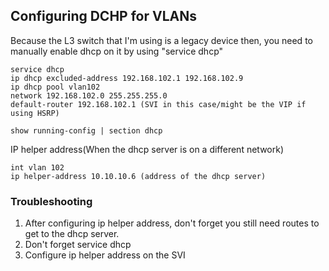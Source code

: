 ## Configuring DCHP for VLANs
Because the L3 switch that I'm using is a legacy device then, you need to manually enable dhcp on it by using "service dhcp"

```
service dhcp
ip dhcp excluded-address 192.168.102.1 192.168.102.9
ip dhcp pool vlan102
network 192.168.102.0 255.255.255.0
default-router 192.168.102.1 (SVI in this case/might be the VIP if using HSRP)
```

```
show running-config | section dhcp
```

IP helper address(When the dhcp server is on a different network)
```
int vlan 102
ip helper-address 10.10.10.6 (address of the dhcp server)
```

### Troubleshooting
1. After configuring ip helper address, don't forget you still need routes to get to the dhcp server.
2. Don't forget service dhcp
3. Configure ip helper address on the SVI